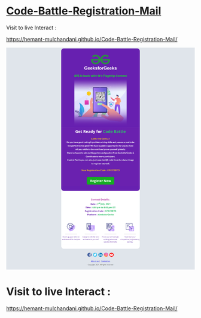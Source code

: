 # [Code-Battle-Registration-Mail](https://hemant-mulchandani.github.io/Code-Battle-Registration-Mail/)

  Visit to live Interact : 

  https://hemant-mulchandani.github.io/Code-Battle-Registration-Mail/ 


![Mail Capture](Code%20Battle%20Registration%20Mail%20Capture.png)

# Visit to live Interact : 

 https://hemant-mulchandani.github.io/Code-Battle-Registration-Mail/ 

